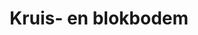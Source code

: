 ---
title: Kruis- en blokbodem
description: Ons assortiment van kruis- en blokbodem.
category: folie
details: ['Kleur: transparant, ook gepersonaliseerd', 'Formaat: alle standaardmaten op voorraad', 'Verkoopeenheid: 1000 stuks per doos']
image: kruisblokbodem.jpg
---